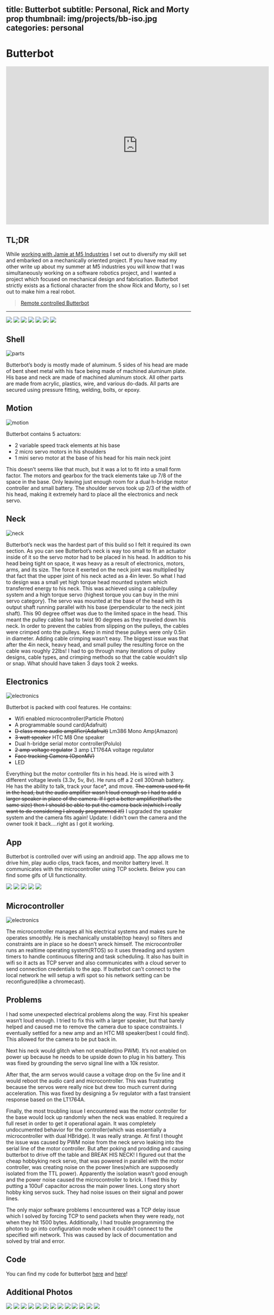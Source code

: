 title: Butterbot
subtitle: Personal, Rick and Morty prop
thumbnail: img/projects/bb-iso.jpg
categories: personal
---
<link rel="stylesheet" type="text/css"  href="css/grid.css">

# Butterbot

<iframe width="716" height="430" src="https://www.youtube.com/embed/BhRFnhcuLr8" frameborder="0" allowfullscreen></iframe>

## TL;DR

While [working with Jamie at M5 Industries](5-m5-industries-proj.html) I set out to diversify my skill set and embarked on a mechanically oriented project.  If you have read my other write up about my summer at M5 industries you will know that I was simultaneously working on a software robotics project, and I wanted a project which focused on mechanical design and fabrication. Butterbot strictly exists as a fictional character from the show Rick and Morty, so I set out to make him a real robot.

<blockquote class="imgur-embed-pub" lang="en" data-id="rSYdjLI"><a href="//imgur.com/rSYdjLI">Remote controlled Butterbot</a></blockquote><script async src="//s.imgur.com/min/embed.js" charset="utf-8"></script>

---

<div class="container">
  <div class="col-md-6">
    <div class="row">
      <div class="gal">
        <img  src="img/projects/bb-control.gif"></img>
        <img  src="img/projects/bb-ref-1.jpg"></img>
        <img  src="img/projects/bb-iso.jpg"></img>
        <img  src="img/projects/bb-side.jpg"></img>
        <img  src="img/projects/bb-front.jpg"></img>
        <img  src="img/projects/bb-iso-2.jpg"></img>
        <img  src="img/projects/bb-ref-2.jpg"></img>
	    </div>
    </div>
  </div>
</div>

## Shell

![parts](img/projects/bb-parts.jpg)

Butterbot’s body is mostly made of aluminum. 5 sides of his head are made of bent sheet metal with his face being made of machined aluminum plate. His base and neck are made of machined aluminum stock. All other parts are made from acrylic, plastics, wire, and various do-dads. All parts are secured using pressure fitting, welding, bolts, or epoxy.

## Motion

![motion](img/projects/bb-gearbox.jpg)

Butterbot contains 5 actuators:
- 2 variable speed track elements at his base
- 2 micro servo motors in his shoulders
- 1 mini servo motor at the base of his head for his main neck joint

This doesn’t seems like that much, but it was a lot to fit into a small form factor. The motors and gearbox for the track elements take up 7/8 of the space in the base. Only leaving just enough room for a dual h-bridge motor controller and small battery. The shoulder servos took up 2/3 of the width of his head, making it extremely hard to place all the electronics and neck servo.

## Neck

![neck](img/projects/bb-neck-1.jpg)

Butterbot’s neck was the hardest part of this build so I felt it required its own section. As you can see Butterbot’s neck is way too small to fit an actuator inside of it so the servo motor had to be placed in his head. In addition to his head being tight on space, it was heavy as a result of electronics, motors, arms, and its size. The force it exerted on the neck joint was multiplied by that fact that the upper joint of his neck acted as a 4in lever.  So what I had to design was a small yet high torque head mounted system which transferred energy to his neck. This was achieved using a cable/pulley system and a high torque servo (highest torque you can buy in the mini servo category). The servo was mounted at the base of the head with its output shaft running parallel with his base (perpendicular to the neck joint shaft). This 90 degree offset was due to the limited space in the head. This meant the pulley cables had to twist 90 degrees as they traveled down his neck. In order to prevent the cables from slipping on the pulleys, the cables were crimped onto the pulleys. Keep in mind these pulleys were only 0.5in in diameter. Adding cable crimping wasn’t easy. The biggest issue was that after the 4in neck, heavy head, and small pulley the resulting force on the cable was roughly 22lbs! I had to go through many iterations of pulley designs, cable types, and crimping methods so that the cable wouldn’t slip or snap. What should have taken 3 days took 2 weeks.

## Electronics

![electronics](img/projects/bb-electronics.jpg)

Butterbot is packed with cool features. He contains:
- Wifi enabled microcontroller(Particle Photon)
- A programmable sound card(Adafruit)
- ~~D class mono audio amplifier(Adafruit)~~ Lm386 Mono Amp(Amazon)
- ~~3 watt speaker~~ HTC M8 One speaker
- Dual h-bridge serial motor controller(Polulo)
- ~~2 amp voltage regulator~~ 3 amp LT1764A voltage regulator
- ~~Face tracking Camera (OpenMV)~~
- LED

Everything but the motor controller fits in his head. He is wired with 3 different voltage levels (3.3v, 5v, 8v). He runs off a 2 cell 300mah battery. He has the ability to talk, track your face*, and move. ~~The camera used to fit in the head, but the audio amplifier wasn’t loud enough so I had to add a larger speaker in place of the camera. If I get a better amplifier(that’s the same size) then I should be able to put the camera back in(which I really want to do considering I already programmed it!)~~  I upgraded the speaker system and the camera fits again! Update: I didn't own the camera and the owner took it back....right as I got it working.

## App

Butterbot is controlled over wifi using an android app. The app allows me to drive him, play audio clips, track faces, and monitor battery level. It communicates with the microcontroller using TCP sockets. Below you can find some gifs of UI functionality.

<div class="container">
  <div class="col-md-6">
    <div class="row">
      <div class="gal">
        <img  src="img/projects/bb-connect.gif"></img>
        <img  src="img/projects/bb-control.gif"></img>
        <img  src="img/projects/bb-transition.gif"></img>
        <img  src="img/projects/bb-audio.gif"></img>
        <img  src="img/projects/bb-neck.gif"></img>
	    </div>
    </div>
  </div>
</div>

## Microcontroller

![electronics](img/projects/bb-harness.jpg)

The microcontroller manages all his electrical systems and makes sure he operates smoothly. He is mechanically unstable(top heavy) so filters and constraints are in place so he doesn’t wreck himself. The microcontroller runs an realtime operating system(RTOS) so it uses threading and system timers to handle continuous filtering and task scheduling. It also has built in wifi so it acts as TCP server and also communicates with a cloud server to send connection credentials to the app. If butterbot can’t connect to the local network he will setup a wifi spot so his network setting can be reconfigured(like a chromecast).

## Problems
I had some unexpected electrical problems along the way. First his speaker wasn’t loud enough. I tried to fix this with a larger speaker, but that barely helped and caused me to remove the camera due to space constraints. I eventually settled for a new amp and an HTC M8 speaker(best I could find). This allowed for the camera to be put back in.

Next his neck would glitch when not enabled(no PWM). It’s not enabled on power up because he needs to be upside down to plug in his battery. This was fixed by grounding the servo signal line with a 10k resistor.

After that, the arm servos would cause a voltage drop on the 5v line and it would reboot the audio card and microcontroller. This was frustrating because the servos were really nice but drew too much current during acceleration. This was fixed by designing a 5v regulator with a fast transient response based on the LT1764A.

Finally, the most troubling issue I encountered was the motor controller for the base would lock up randomly when the neck was enabled. It required a full reset in order to get it operational again. It was completely undocumented behavior for the controller(which was essentially a microcontroller with dual HBridge). It was really strange. At first I thought the issue was caused by PWM noise from the neck servo leaking into the serial line of the motor controller. But after poking and prodding and causing butterbot to drive off the table and BREAK HIS NECK! I figured out that the cheap hobbyking neck servo, that was powered in parallel with the motor controller, was creating noise on the power lines(which are supposedly isolated from the TTL power). Apparently the isolation wasn’t good enough and the power noise caused the microcontroller to brick. I fixed this by putting a 100uF capacitor across the main power lines. Long story short hobby king servos suck. They had noise issues on their signal and power lines.

The only major software problems I encountered was a TCP delay issue which I solved by forcing TCP to send packets when they were ready, not when they hit 1500 bytes. Additionally, I had trouble programming the photon to go into configuration mode when it couldn’t connect to the specified wifi network. This was caused by lack of documentation and solved by trial and error.


## Code
You can find my code for butterbot [here](https://github.com/djnugent/butterbot) and [here](https://github.com/djnugent/butterbot-app)!

## Additional Photos

<div class="container">
  <div class="col-md-6">
    <div class="row">
      <div class="gal">
        <img  src="img/projects/bb-arms.jpg"></img>
        <img  src="img/projects/bb-harness-2.jpg"></img>
        <img  src="img/projects/bb-neck-1.jpg"></img>
        <img  src="img/projects/bb-head-top-2.jpg"></img>
        <img  src="img/projects/bb-head-top-3.jpg"></img>
        <img  src="img/projects/bb-head-3.jpg"></img>
        <img  src="img/projects/bb-neck-2.jpg"></img>
        <img  src="img/projects/bb-particle.jpg"></img>
        <img  src="img/projects/bb-neck-3.jpg"></img>
        <img  src="img/projects/bb-head-test-stand.jpg"></img>
        <img  src="img/projects/bb-head-iso.jpg"></img>
        <img  src="img/projects/bb-neck-4.jpg"></img>
        <img  src="img/projects/bb-side.jpg"></img>
	    </div>
    </div>
  </div>
</div>
